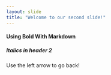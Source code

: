 ```yaml
---
layout: slide
title: "Welcome to our second slide!"
---
```

#### **Using Bold With Markdown**
##### *Italics in header 2*
Use the left arrow to go back!
